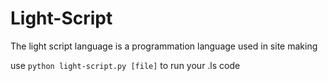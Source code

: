 # Light-Script
The light script language is a programmation language used in site making

use `python light-script.py [file]` to run your .ls code
